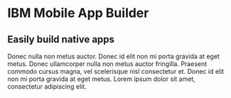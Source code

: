 # IBM Mobile App Builder
## Easily build native apps

Donec nulla non metus auctor. Donec id elit non mi porta gravida at eget metus. Donec ullamcorper nulla non metus auctor fringilla. Praesent commodo cursus magna, vel scelerisque nisl consectetur et. Donec id elit non mi porta gravida at eget metus. Lorem ipsum dolor sit amet, consectetur adipiscing elit.
